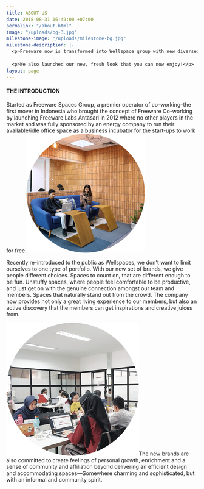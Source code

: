 ```yaml
---
title: ABOUT US
date: 2018-08-31 16:49:00 +07:00
permalink: "/about.html"
image: "/uploads/bg-3.jpg"
milestone-image: "/uploads/milestone-bg.jpg"
milestone-description: |-
  <p>Freeware now is transformed into Wellspace group with new diversed brand opening over 10 new locations in the pipeline by end of 2019.</p>

  <p>We also launched our new, fresh look that you can now enjoy!</p>
layout: page
---
```


#### THE INTRODUCTION

Started as Freeware Spaces Group, a premier operator of co-working–the first mover in Indonesia who brought the concept of Freeware Co-working by launching Freeware Labs Antasari in 2012 where no other players in the market and was fully sponsored by an energy company to run their available/idle office space as a business incubator for the start-ups to work for free.![Layer 27.png](https://raw.githubusercontent.com/kemtol/wellspace/master/_uploads/Layer%2027.png)


Recently re-introduced to the public as Wellspaces, we don't want to limit ourselves to one type of portfolio. With our new set of brands, we give people different choices. Spaces to count on, that are different enough to be fun. Unstuffy spaces, where people feel comfortable to be productive, and just get on with the genuine connection amongst our team and members. Spaces that naturally stand out from the crowd.
The company now provides not only a great living experience to our members, but also an active discovery that the members can get inspirations and creative juices from.

![Layer 26.png](https://raw.githubusercontent.com/kemtol/wellspace/master/_uploads/Layer%2026.png)The new brands are also committed to create feelings of personal growth, enrichment and a sense of community and affiliation beyond delivering an efficient design and accommodating spaces—Somewhere charming and sophisticated, but with an informal and community spirit.